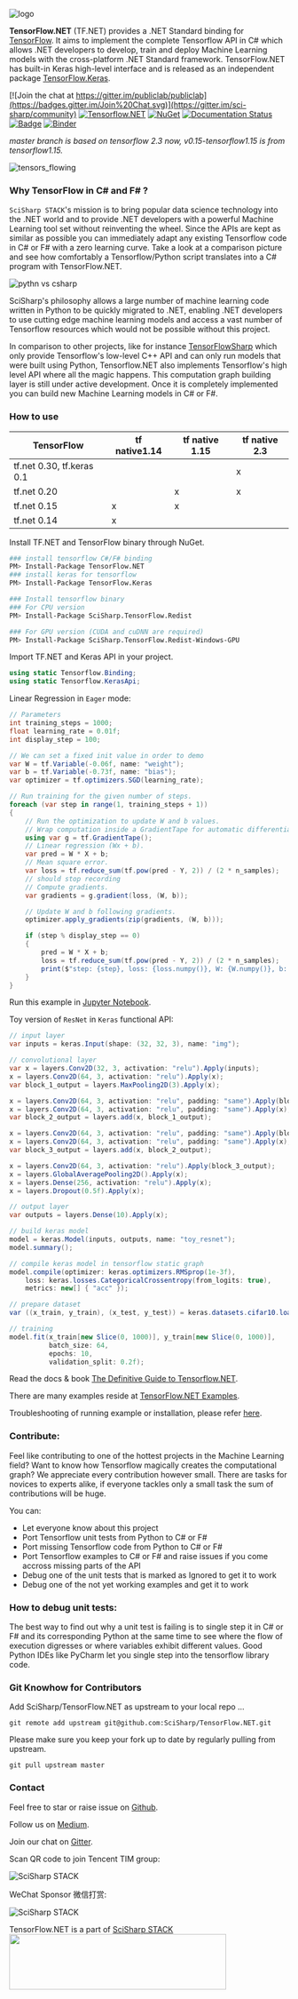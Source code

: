 ![logo](docs/assets/tf.net.logo.png)

**TensorFlow.NET** (TF.NET) provides a .NET Standard binding for [TensorFlow](https://www.tensorflow.org/). It aims to implement the complete Tensorflow API in C# which allows .NET developers to develop, train and deploy Machine Learning models with the cross-platform .NET Standard framework. TensorFlow.NET has built-in Keras high-level interface and is released as an independent package [TensorFlow.Keras](https://www.nuget.org/packages/TensorFlow.Keras/).

[![Join the chat at https://gitter.im/publiclab/publiclab](https://badges.gitter.im/Join%20Chat.svg)](https://gitter.im/sci-sharp/community)
[![Tensorflow.NET](https://ci.appveyor.com/api/projects/status/wx4td43v2d3f2xj6?svg=true)](https://ci.appveyor.com/project/Haiping-Chen/tensorflow-net)
[![NuGet](https://img.shields.io/nuget/dt/TensorFlow.NET.svg)](https://www.nuget.org/packages/TensorFlow.NET)
[![Documentation Status](https://readthedocs.org/projects/tensorflownet/badge/?version=latest)](https://tensorflownet.readthedocs.io/en/latest/?badge=latest)
[![Badge](https://img.shields.io/badge/link-996.icu-red.svg)](https://996.icu/#/en_US)
[![Binder](https://mybinder.org/badge_logo.svg)](https://mybinder.org/v2/gh/javiercp/BinderTF.NET/master?urlpath=lab)

*master branch is based on tensorflow 2.3 now, v0.15-tensorflow1.15 is from tensorflow1.15.*


![tensors_flowing](docs/assets/tensors_flowing.gif)

### Why TensorFlow in C# and F# ?

`SciSharp STACK`'s mission is to bring popular data science technology into the .NET world and to provide .NET developers with a powerful Machine Learning tool set without reinventing the wheel. Since the APIs are kept as similar as possible you can immediately adapt any existing Tensorflow code in C# or F# with a zero learning curve. Take a look at a comparison picture and see how comfortably a Tensorflow/Python script translates into a C# program with TensorFlow.NET.

![pythn vs csharp](docs/assets/syntax-comparision.png)

SciSharp's philosophy allows a large number of machine learning code written in Python to be quickly migrated to .NET, enabling .NET developers to use cutting edge machine learning models and access a vast number of Tensorflow resources which would not be possible without this project.

In comparison to other projects, like for instance [TensorFlowSharp](https://www.nuget.org/packages/TensorFlowSharp/) which only provide Tensorflow's low-level C++ API and can only run models that were built using Python, Tensorflow.NET also implements Tensorflow's high level API where all the magic happens. This computation graph building layer is still under active development. Once it is completely implemented you can build new Machine Learning models in C# or F#. 

### How to use

| TensorFlow                | tf native1.14 | tf native 1.15 | tf native 2.3 |
| ------------------------- | ------------- | -------------- | ------------- |
| tf.net 0.30, tf.keras 0.1 |               |                | x             |
| tf.net 0.20               |               | x              | x             |
| tf.net 0.15               | x             | x              |               |
| tf.net 0.14               | x             |                |               |

Install TF.NET and TensorFlow binary through NuGet.
```sh
### install tensorflow C#/F# binding
PM> Install-Package TensorFlow.NET
### install keras for tensorflow
PM> Install-Package TensorFlow.Keras

### Install tensorflow binary
### For CPU version
PM> Install-Package SciSharp.TensorFlow.Redist

### For GPU version (CUDA and cuDNN are required)
PM> Install-Package SciSharp.TensorFlow.Redist-Windows-GPU
```

Import TF.NET and Keras API in your project.

```cs
using static Tensorflow.Binding;
using static Tensorflow.KerasApi;
```

Linear Regression in `Eager` mode:

```c#
// Parameters        
int training_steps = 1000;
float learning_rate = 0.01f;
int display_step = 100;

// We can set a fixed init value in order to demo
var W = tf.Variable(-0.06f, name: "weight");
var b = tf.Variable(-0.73f, name: "bias");
var optimizer = tf.optimizers.SGD(learning_rate);

// Run training for the given number of steps.
foreach (var step in range(1, training_steps + 1))
{
    // Run the optimization to update W and b values.
    // Wrap computation inside a GradientTape for automatic differentiation.
    using var g = tf.GradientTape();
    // Linear regression (Wx + b).
    var pred = W * X + b;
    // Mean square error.
    var loss = tf.reduce_sum(tf.pow(pred - Y, 2)) / (2 * n_samples);
    // should stop recording
    // Compute gradients.
    var gradients = g.gradient(loss, (W, b));

    // Update W and b following gradients.
    optimizer.apply_gradients(zip(gradients, (W, b)));

    if (step % display_step == 0)
    {
        pred = W * X + b;
        loss = tf.reduce_sum(tf.pow(pred - Y, 2)) / (2 * n_samples);
        print($"step: {step}, loss: {loss.numpy()}, W: {W.numpy()}, b: {b.numpy()}");
    }
}
```

Run this example in [Jupyter Notebook](https://github.com/SciSharp/SciSharpCube).

Toy version of `ResNet` in `Keras` functional API:

```csharp
// input layer
var inputs = keras.Input(shape: (32, 32, 3), name: "img");

// convolutional layer
var x = layers.Conv2D(32, 3, activation: "relu").Apply(inputs);
x = layers.Conv2D(64, 3, activation: "relu").Apply(x);
var block_1_output = layers.MaxPooling2D(3).Apply(x);

x = layers.Conv2D(64, 3, activation: "relu", padding: "same").Apply(block_1_output);
x = layers.Conv2D(64, 3, activation: "relu", padding: "same").Apply(x);
var block_2_output = layers.add(x, block_1_output);

x = layers.Conv2D(64, 3, activation: "relu", padding: "same").Apply(block_2_output);
x = layers.Conv2D(64, 3, activation: "relu", padding: "same").Apply(x);
var block_3_output = layers.add(x, block_2_output);

x = layers.Conv2D(64, 3, activation: "relu").Apply(block_3_output);
x = layers.GlobalAveragePooling2D().Apply(x);
x = layers.Dense(256, activation: "relu").Apply(x);
x = layers.Dropout(0.5f).Apply(x);

// output layer
var outputs = layers.Dense(10).Apply(x);

// build keras model
model = keras.Model(inputs, outputs, name: "toy_resnet");
model.summary();

// compile keras model in tensorflow static graph
model.compile(optimizer: keras.optimizers.RMSprop(1e-3f),
	loss: keras.losses.CategoricalCrossentropy(from_logits: true),
	metrics: new[] { "acc" });

// prepare dataset
var ((x_train, y_train), (x_test, y_test)) = keras.datasets.cifar10.load_data();

// training
model.fit(x_train[new Slice(0, 1000)], y_train[new Slice(0, 1000)], 
          batch_size: 64, 
          epochs: 10, 
          validation_split: 0.2f);
```

Read the docs & book [The Definitive Guide to Tensorflow.NET](https://tensorflownet.readthedocs.io/en/latest/FrontCover.html).

There are many examples reside at [TensorFlow.NET Examples](https://github.com/SciSharp/TensorFlow.NET-Examples).

Troubleshooting of running example or installation, please  refer [here](tensorflowlib/README.md).

### Contribute:

Feel like contributing to one of the hottest projects in the Machine Learning field? Want to know how Tensorflow magically creates the computational graph? We appreciate every contribution however small. There are tasks for novices to experts alike, if everyone tackles only a small task the sum of contributions will be huge.

You can:
* Let everyone know about this project
* Port Tensorflow unit tests from Python to C# or F#
* Port missing Tensorflow code from Python to C# or F#
* Port Tensorflow examples to C# or F# and raise issues if you come accross missing parts of the API
* Debug one of the unit tests that is marked as Ignored to get it to work
* Debug one of the not yet working examples and get it to work

### How to debug unit tests:

The best way to find out why a unit test is failing is to single step it in C# or F# and its corresponding Python at the same time to see where the flow of execution digresses or where variables exhibit different values. Good Python IDEs like PyCharm let you single step into the tensorflow library code. 

### Git Knowhow for Contributors

Add SciSharp/TensorFlow.NET as upstream to your local repo ...
```git
git remote add upstream git@github.com:SciSharp/TensorFlow.NET.git
```

Please make sure you keep your fork up to date by regularly pulling from upstream. 
```git
git pull upstream master
```

### Contact

Feel free to star or raise issue on [Github](https://github.com/SciSharp/TensorFlow.NET).

Follow us on [Medium](https://medium.com/scisharp).

Join our chat on [Gitter](https://gitter.im/sci-sharp/community).

Scan QR code to join Tencent TIM group:

![SciSharp STACK](docs/TIM.jpg)

WeChat Sponsor 微信打赏:

![SciSharp STACK](docs/assets/WeChatCollection.jpg)

TensorFlow.NET is a part of [SciSharp STACK](https://scisharp.github.io/SciSharp/)
<br>
<a href="http://scisharpstack.org"><img src="https://github.com/SciSharp/SciSharp/blob/master/art/scisharp-stack.png" width="391" height="100" /></a>
